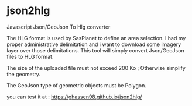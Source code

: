 # json2hlg
Javascript Json/GeoJson To Hlg converter

The HLG format is used by SasPlanet to define an area selection. I had my proper administrative delimitation and i want to download some imagery layer over those delimitations. This tool will simply convert Json/GeoJson files to HLG format.

The size of the uploaded file must not exceed 200 Ko ; Otherwise simplify the geometry.

The GeoJson type of geometric objects must be Polygon.

you can test it at : https://ghassen98.github.io/json2hlg/
